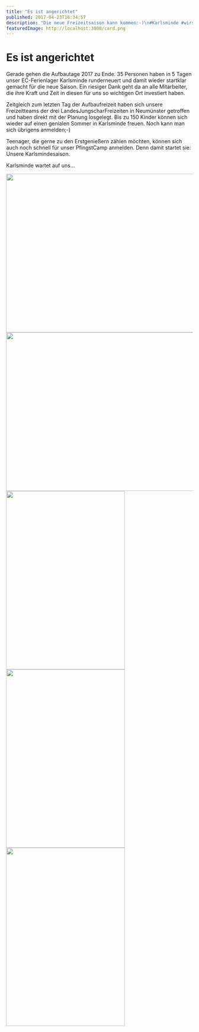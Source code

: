 ```yaml
---
title: "Es ist angerichtet"
published: 2017-04-23T16:34:57
description: "Die neue Freizeitsaison kann kommen:-)\n#Karlsminde #wirsindderNordbund #meinEC #geileZeit #PfingsCamp #LJF"
featuredImage: http://localhost:3000/card.png
---
```


# Es ist angerichtet

<p>Gerade gehen die Aufbautage 2017 zu Ende. 35 Personen haben in 5 Tagen unser EC-Ferienlager Karlsminde runderneuert und damit wieder startklar gemacht für die neue Saison. Ein riesiger Dank geht da an alle Mitarbeiter, die ihre Kraft und Zeit in diesen für uns so wichtigen Ort investiert haben.</p>
<p>Zeitgleich zum letzten Tag der Aufbaufreizeit haben sich unsere Freizeitteams der drei LandesJungscharFreizeiten in Neumünster getroffen und haben direkt mit der Planung losgelegt. Bis zu 150 Kinder können sich wieder auf einen genialen Sommer in Karlsminde freuen. Noch kann man sich übrigens anmelden;-)</p>
<p>Teenager, die gerne zu den Erstgenießern zählen möchten, können sich auch noch schnell für unser PfingstCamp anmelden. Denn damit startet sie: Unsere Karlsmindesaison.</p>
<p>Karlsminde wartet auf uns&#8230;</p>
<p><img data-attachment-id="911" data-permalink="https://www.ec-nordbund.de/es-ist-angerichtet/img_1667/" data-orig-file="https://www.ec-nordbund.de/wp-content/uploads/IMG_1667.jpg" data-orig-size="3456,2304" data-comments-opened="1" data-image-meta="{&quot;aperture&quot;:&quot;14&quot;,&quot;credit&quot;:&quot;&quot;,&quot;camera&quot;:&quot;Canon EOS 550D&quot;,&quot;caption&quot;:&quot;&quot;,&quot;created_timestamp&quot;:&quot;1492614058&quot;,&quot;copyright&quot;:&quot;&quot;,&quot;focal_length&quot;:&quot;18&quot;,&quot;iso&quot;:&quot;400&quot;,&quot;shutter_speed&quot;:&quot;0.005&quot;,&quot;title&quot;:&quot;&quot;,&quot;orientation&quot;:&quot;1&quot;}" data-image-title="IMG_1667" data-image-description="" data-medium-file="https://www.ec-nordbund.de/wp-content/uploads/IMG_1667-640x427.jpg" data-large-file="https://www.ec-nordbund.de/wp-content/uploads/IMG_1667-1200x800.jpg" class="alignnone size-medium wp-image-911" src="https://www.ec-nordbund.de/wp-content/uploads/IMG_1667-640x427.jpg" alt="" width="640" height="427" srcset="https://www.ec-nordbund.de/wp-content/uploads/IMG_1667-640x427.jpg 640w, https://www.ec-nordbund.de/wp-content/uploads/IMG_1667-768x512.jpg 768w, https://www.ec-nordbund.de/wp-content/uploads/IMG_1667-1200x800.jpg 1200w" sizes="(max-width: 640px) 100vw, 640px" /> <img data-attachment-id="909" data-permalink="https://www.ec-nordbund.de/es-ist-angerichtet/img_1749/" data-orig-file="https://www.ec-nordbund.de/wp-content/uploads/IMG_1749.jpg" data-orig-size="3456,2304" data-comments-opened="1" data-image-meta="{&quot;aperture&quot;:&quot;11&quot;,&quot;credit&quot;:&quot;&quot;,&quot;camera&quot;:&quot;Canon EOS 550D&quot;,&quot;caption&quot;:&quot;&quot;,&quot;created_timestamp&quot;:&quot;1492861804&quot;,&quot;copyright&quot;:&quot;&quot;,&quot;focal_length&quot;:&quot;18&quot;,&quot;iso&quot;:&quot;400&quot;,&quot;shutter_speed&quot;:&quot;0.005&quot;,&quot;title&quot;:&quot;&quot;,&quot;orientation&quot;:&quot;1&quot;}" data-image-title="IMG_1749" data-image-description="" data-medium-file="https://www.ec-nordbund.de/wp-content/uploads/IMG_1749-640x427.jpg" data-large-file="https://www.ec-nordbund.de/wp-content/uploads/IMG_1749-1200x800.jpg" class="alignnone size-medium wp-image-909" src="https://www.ec-nordbund.de/wp-content/uploads/IMG_1749-640x427.jpg" alt="" width="640" height="427" srcset="https://www.ec-nordbund.de/wp-content/uploads/IMG_1749-640x427.jpg 640w, https://www.ec-nordbund.de/wp-content/uploads/IMG_1749-768x512.jpg 768w, https://www.ec-nordbund.de/wp-content/uploads/IMG_1749-1200x800.jpg 1200w" sizes="(max-width: 640px) 100vw, 640px" /><img data-attachment-id="917" data-permalink="https://www.ec-nordbund.de/es-ist-angerichtet/img_1640/" data-orig-file="https://www.ec-nordbund.de/wp-content/uploads/IMG_1640-e1492957276668.jpg" data-orig-size="2304,3456" data-comments-opened="1" data-image-meta="{&quot;aperture&quot;:&quot;10&quot;,&quot;credit&quot;:&quot;&quot;,&quot;camera&quot;:&quot;Canon EOS 550D&quot;,&quot;caption&quot;:&quot;&quot;,&quot;created_timestamp&quot;:&quot;1492597817&quot;,&quot;copyright&quot;:&quot;&quot;,&quot;focal_length&quot;:&quot;54&quot;,&quot;iso&quot;:&quot;400&quot;,&quot;shutter_speed&quot;:&quot;0.005&quot;,&quot;title&quot;:&quot;&quot;,&quot;orientation&quot;:&quot;8&quot;}" data-image-title="IMG_1640" data-image-description="" data-medium-file="https://www.ec-nordbund.de/wp-content/uploads/IMG_1640-e1492957276668-320x480.jpg" data-large-file="https://www.ec-nordbund.de/wp-content/uploads/IMG_1640-e1492957276668-683x1024.jpg" class="alignnone size-medium wp-image-917" src="https://www.ec-nordbund.de/wp-content/uploads/IMG_1640-e1492957276668-320x480.jpg" alt="" width="320" height="480" srcset="https://www.ec-nordbund.de/wp-content/uploads/IMG_1640-e1492957276668-320x480.jpg 320w, https://www.ec-nordbund.de/wp-content/uploads/IMG_1640-e1492957276668-768x1152.jpg 768w, https://www.ec-nordbund.de/wp-content/uploads/IMG_1640-e1492957276668-683x1024.jpg 683w" sizes="(max-width: 320px) 100vw, 320px" /> <img data-attachment-id="918" data-permalink="https://www.ec-nordbund.de/es-ist-angerichtet/img_1650/" data-orig-file="https://www.ec-nordbund.de/wp-content/uploads/IMG_1650-e1492957288156.jpg" data-orig-size="2304,3456" data-comments-opened="1" data-image-meta="{&quot;aperture&quot;:&quot;5.6&quot;,&quot;credit&quot;:&quot;&quot;,&quot;camera&quot;:&quot;Canon EOS 550D&quot;,&quot;caption&quot;:&quot;&quot;,&quot;created_timestamp&quot;:&quot;1492598453&quot;,&quot;copyright&quot;:&quot;&quot;,&quot;focal_length&quot;:&quot;85&quot;,&quot;iso&quot;:&quot;250&quot;,&quot;shutter_speed&quot;:&quot;0.00625&quot;,&quot;title&quot;:&quot;&quot;,&quot;orientation&quot;:&quot;8&quot;}" data-image-title="IMG_1650" data-image-description="" data-medium-file="https://www.ec-nordbund.de/wp-content/uploads/IMG_1650-e1492957288156-320x480.jpg" data-large-file="https://www.ec-nordbund.de/wp-content/uploads/IMG_1650-e1492957288156-683x1024.jpg" class="alignnone size-medium wp-image-918" src="https://www.ec-nordbund.de/wp-content/uploads/IMG_1650-e1492957288156-320x480.jpg" alt="" width="320" height="480" srcset="https://www.ec-nordbund.de/wp-content/uploads/IMG_1650-e1492957288156-320x480.jpg 320w, https://www.ec-nordbund.de/wp-content/uploads/IMG_1650-e1492957288156-768x1152.jpg 768w, https://www.ec-nordbund.de/wp-content/uploads/IMG_1650-e1492957288156-683x1024.jpg 683w" sizes="(max-width: 320px) 100vw, 320px" /> <img data-attachment-id="914" data-permalink="https://www.ec-nordbund.de/es-ist-angerichtet/img_1735/" data-orig-file="https://www.ec-nordbund.de/wp-content/uploads/IMG_1735.jpg" data-orig-size="2304,3456" data-comments-opened="1" data-image-meta="{&quot;aperture&quot;:&quot;8&quot;,&quot;credit&quot;:&quot;&quot;,&quot;camera&quot;:&quot;Canon EOS 550D&quot;,&quot;caption&quot;:&quot;&quot;,&quot;created_timestamp&quot;:&quot;1492791736&quot;,&quot;copyright&quot;:&quot;&quot;,&quot;focal_length&quot;:&quot;35&quot;,&quot;iso&quot;:&quot;400&quot;,&quot;shutter_speed&quot;:&quot;0.005&quot;,&quot;title&quot;:&quot;&quot;,&quot;orientation&quot;:&quot;1&quot;}" data-image-title="IMG_1735" data-image-description="" data-medium-file="https://www.ec-nordbund.de/wp-content/uploads/IMG_1735-320x480.jpg" data-large-file="https://www.ec-nordbund.de/wp-content/uploads/IMG_1735-683x1024.jpg" class="alignnone size-medium wp-image-914" src="https://www.ec-nordbund.de/wp-content/uploads/IMG_1735-320x480.jpg" alt="" width="320" height="480" srcset="https://www.ec-nordbund.de/wp-content/uploads/IMG_1735-320x480.jpg 320w, https://www.ec-nordbund.de/wp-content/uploads/IMG_1735-768x1152.jpg 768w, https://www.ec-nordbund.de/wp-content/uploads/IMG_1735-683x1024.jpg 683w" sizes="(max-width: 320px) 100vw, 320px" /></p>
